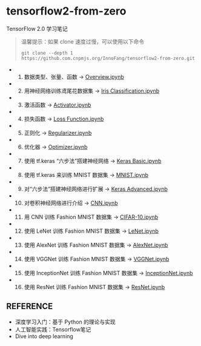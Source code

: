 # tensorflow2-from-zero

TensorFlow 2.0 学习笔记

> 温馨提示：如果 clone 速度过慢，可以使用以下命令
> 
> `git clone --depth 1 https://github.com.cnpmjs.org/InnoFang/tensorflow2-from-zero.git`

 + 01. 数据类型、张量、函数 -> [Overview.ipynb](01.%20Overview.ipynb)
 + 02. 用神经网络训练鸢尾花数据集 -> [Iris Classification.ipynb](02.%20Iris%20Classification.ipynb)
 + 03. 激活函数 -> [Activator.ipynb](03.%20Activator.ipynb)
 + 04. 损失函数 -> [Loss Function.ipynb](04.%20Loss%20Function.ipynb)
 + 05. 正则化 -> [Regularizer.ipynb](05.%20Regularizer.ipynb)
 + 06. 优化器 -> [Optimizer.ipynb](06.%20Optimizer.ipynb)
 + 07. 使用 tf.keras “六步法”搭建神经网络 -> [Keras Basic.ipynb](07.%20Keras%20Basic.ipynb)
 + 08. 使用 tf.keras 来训练 MNIST 数据集 -> [MNIST.ipynb](08.%20MNIST.ipynb)
 + 09. 对“六步法”搭建神经网络进行扩展 -> [Keras Advanced.ipynb](09.%20Keras%20Advanced.ipynb)
 + 10. 对卷积神经网络进行介绍 -> [CNN.ipynb](10.%20CNN.ipynb)
 + 11. 用 CNN 训练 Fashion MNIST 数据集 -> [CIFAR-10.ipynb](11.%20Fashion%20MNIST.ipynb)
 + 12. 使用 LeNet 训练 Fashion MNIST 数据集 -> [LeNet.ipynb](12.%20LeNet.ipynb)
 + 13. 使用 AlexNet 训练 Fashion MNIST 数据集 -> [AlexNet.ipynb](13.%20AlexNet.ipynb)
 + 14. 使用 VGGNet 训练 Fashion MNIST 数据集 -> [VGGNet.ipynb](14.%20VGGNet.ipynb)
 + 15. 使用 InceptionNet 训练 Fashion MNIST 数据集 -> [InceptionNet.ipynb](15.%20InceptionNet.ipynb)
 + 16. 使用 ResNet 训练 Fashion MNIST 数据集 -> [ResNet.ipynb](16.%20ResNet.ipynb)


## REFERENCE

 + 深度学习入门：基于 Python 的理论与实现
 + 人工智能实践：Tensorflow笔记
 + Dive into deep learning
